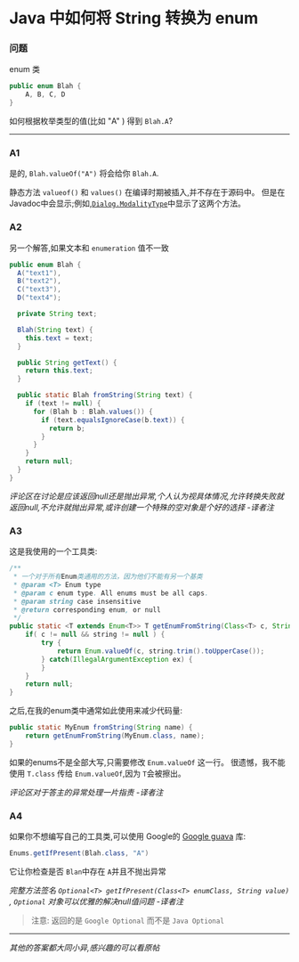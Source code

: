 # Java 中如何将 String 转换为 enum

### 问题
 enum 类
```java 
public enum Blah {
    A, B, C, D
}
```
如何根据枚举类型的值(比如 "A" ) 得到 `Blah.A`?

---

### A1

是的, `Blah.valueOf("A")` 将会给你 `Blah.A`.

静态方法 `valueof()` 和 `values()` 在编译时期被插入,并不存在于源码中。
但是在Javadoc中会显示;例如,[`Dialog.ModalityType`](http://docs.oracle.com/javase/7/docs/api/java/awt/Dialog.ModalityType.html "Dialog.ModalityType")中显示了这两个方法。


### A2

另一个解答,如果文本和 `enumeration` 值不一致

``` java 
public enum Blah {
  A("text1"),
  B("text2"),
  C("text3"),
  D("text4");

  private String text;

  Blah(String text) {
    this.text = text;
  }

  public String getText() {
    return this.text;
  }

  public static Blah fromString(String text) {
    if (text != null) {
      for (Blah b : Blah.values()) {
        if (text.equalsIgnoreCase(b.text)) {
          return b;
        }
      }
    }
    return null;
  }
}
```
_评论区在讨论是应该返回null还是抛出异常,个人认为视具体情况,允许转换失败就返回null,不允许就抛出异常,或许创建一个特殊的空对象是个好的选择 -译者注_

### A3

这是我使用的一个工具类:

``` java 
/**
 * 一个对于所有Enum类通用的方法，因为他们不能有另一个基类
 * @param <T> Enum type
 * @param c enum type. All enums must be all caps.
 * @param string case insensitive
 * @return corresponding enum, or null
 */
public static <T extends Enum<T>> T getEnumFromString(Class<T> c, String string) {
    if( c != null && string != null ) {
        try {
            return Enum.valueOf(c, string.trim().toUpperCase());
        } catch(IllegalArgumentException ex) {
        }
    }
    return null;
}
```
之后,在我的enum类中通常如此使用来减少代码量:
``` java 
public static MyEnum fromString(String name) {
    return getEnumFromString(MyEnum.class, name);
}
```
如果的enums不是全部大写,只需要修改 `Enum.valueOf` 这一行。
很遗憾，我不能使用 `T.class` 传给 `Enum.valueOf`,因为 `T`会被擦出。 

_评论区对于答主的异常处理一片指责 -译者注_

### A4
如果你不想编写自己的工具类,可以使用 Google的 [Google guava](https://github.com/google/guava) 库:
``` java
Enums.getIfPresent(Blah.class, "A")
```
它让你检查是否 `Blan`中存在 `A`并且不抛出异常

_完整方法签名 `Optional<T> getIfPresent(Class<T> enumClass, String value)` , `Optional` 对象可以优雅的解决null值问题 -译者注_

> 注意: 返回的是 `Google Optional` 而不是 `Java Optional`

---
_其他的答案都大同小异,感兴趣的可以看原帖_
 